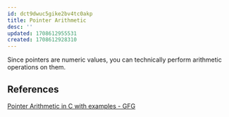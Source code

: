 ```yaml
---
id: dct9dwuc5gike2bv4tc0akp
title: Pointer Arithmetic
desc: ''
updated: 1708612955531
created: 1708612928310
---
```


Since pointers are numeric values, you can technically perform arithmetic operations on them.

## References

[Pointer Arithmetic in C with examples - GFG](https://www.geeksforgeeks.org/pointer-arithmetics-in-c-with-examples/)

